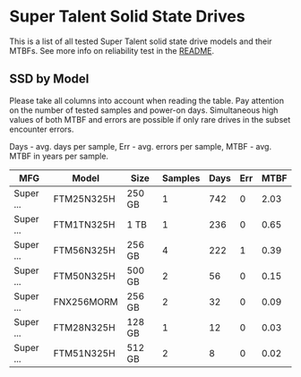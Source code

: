 Super Talent Solid State Drives
===============================

This is a list of all tested Super Talent solid state drive models and their MTBFs. See
more info on reliability test in the [README](https://github.com/linuxhw/SMART).

SSD by Model
------------

Please take all columns into account when reading the table. Pay attention on the
number of tested samples and power-on days. Simultaneous high values of both MTBF
and errors are possible if only rare drives in the subset encounter errors.

Days - avg. days per sample,
Err  - avg. errors per sample,
MTBF - avg. MTBF in years per sample.

| MFG       | Model              | Size   | Samples | Days  | Err   | MTBF |
|-----------|--------------------|--------|---------|-------|-------|------|
| Super ... | FTM25N325H         | 250 GB | 1       | 742   | 0     | 2.03   |
| Super ... | FTM1TN325H         | 1 TB   | 1       | 236   | 0     | 0.65   |
| Super ... | FTM56N325H         | 256 GB | 4       | 222   | 1     | 0.39   |
| Super ... | FTM50N325H         | 500 GB | 2       | 56    | 0     | 0.15   |
| Super ... | FNX256MORM         | 256 GB | 2       | 32    | 0     | 0.09   |
| Super ... | FTM28N325H         | 128 GB | 1       | 12    | 0     | 0.03   |
| Super ... | FTM51N325H         | 512 GB | 2       | 8     | 0     | 0.02   |

